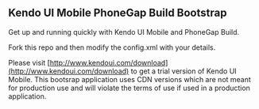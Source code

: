 Kendo UI Mobile PhoneGap Build Bootstrap
---

Get up and running quickly with Kendo UI Mobile and PhoneGap Build.

Fork this repo and then modify the config.xml with your details.

Please visit [http://www.kendoui.com/download](http://www.kendoui.com/download) to get a trial version of Kendo UI Mobile. This bootsrap application uses CDN versions which are not meant for production use and will violate the terms of use if used in a production application.
